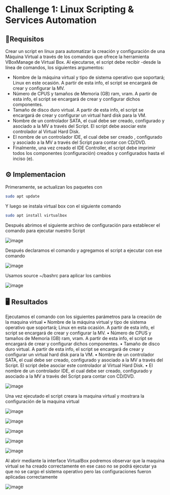 # Challenge 1: Linux Scripting & Services Automation


## 📄Requisitos
Crear un script en linux para automatizar la creación y configuración  de una Máquina Virtual a través de los comandos que ofrece la herramienta VBoxManage de Virtual Box.
Al ejecutarse, el script debe recibir -desde la línea de comandos,  los siguientes argumentos:

- Nombre de la máquina virtual y tipo de sistema operativo que soportará; Linux en este ocasión. A partir de esta info, el script se encargará de crear y configurar la MV.
- Número de CPUS y tamaños de Memoria (GB) ram, vram. A partir de esta info, el script se encargará de crear y configurar dichos componentes.
- Tamaño de disco duro virtual. A partir de esta info, el script se encargará de crear y configurar un virtual hard disk para la VM.
- Nombre de un controlador SATA, el cual debe ser creado, configurado  y asociado a la MV a través del Script.  El script debe asociar este controlador al Virtual Hard Disk.
- El nombre de un controlador IDE,  el cual debe ser creado , configurado y asociado a la MV a través del Script para contar con CD/DVD.
- Finalmente, una vez creado el IDE Controller, el script debe imprimir todos los componentes (configuración) creados y configurados hasta el inciso (e).



## ⚙️ Implementacion

Primeramente, se actualizan los paquetes con 

```bash
sudo apt update
```

Y luego se instala virtual box con el siguiente comando 

```bash
sudo apt install virtualbox
```


Después abrimos el siguiente archivo de configuración para establecer el comando para ejecutar nuestro Script

![image](https://github.com/user-attachments/assets/f79c05ba-73f1-4952-a13f-19d268b56a85)

Después declaramos el comando y agregamos el script a ejecutar con ese comando 

![image](https://github.com/user-attachments/assets/8e280ee8-908d-4696-8baa-c196c1f3be0d)

Usamos source ~/bashrc para aplicar los cambios 

![image](https://github.com/user-attachments/assets/f10deb1b-919b-49bc-8813-42f3824242ff)

##  🖥️ Resultados 

Ejecutamos el comando con los siguientes parámetros para la creación de la maquina virtual 
•	Nombre de la máquina virtual y tipo de sistema operativo que soportará; Linux en esta ocasión. A partir de esta info, el script se encargará de crear y configurar la MV.
•	Número de CPUS y tamaños de Memoria (GB) ram, vram. A partir de esta info, el script se encargará de crear y configurar dichos componentes.
•	Tamaño de disco duro virtual. A partir de esta info, el script se encargará de crear y configurar un virtual hard disk para la VM.
•	Nombre de un controlador SATA, el cual debe ser creado, configurado y asociado a la MV a través del Script.  El script debe asociar este controlador al Virtual Hard Disk.
•	El nombre de un controlador IDE, el cual debe ser creado, configurado y asociado a la MV a través del Script para contar con CD/DVD.


![image](https://github.com/user-attachments/assets/8ae5a388-b5d0-4847-a1a6-7a1a8846c72f)

Una vez ejecutado el script creara la maquina virtual y mostrara la configuración de la maquina virtual 

![image](https://github.com/user-attachments/assets/b3534dae-d3ef-4dbf-b63f-ed959c21f79f)

![image](https://github.com/user-attachments/assets/9fd871dc-a679-470f-85c1-b06f392e83c9)

![image](https://github.com/user-attachments/assets/02e884ee-873c-45a5-98e4-5064ef3ff491)

![image](https://github.com/user-attachments/assets/191d2ce2-b24d-4ebb-a659-65122a5fb08f)

![image](https://github.com/user-attachments/assets/9f682e94-dc9e-495c-89db-80c29df5ec6d)

Al abrir mediante la interface VirtualBox podremos observar que la maquina virtual se ha creado correctamente en ese caso no se podrá ejecutar ya que no se cargo el sistema operativo pero las configuraciones fueron aplicadas correctamente 

![image](https://github.com/user-attachments/assets/1e859071-17ff-4c2d-bbec-44d4e5d55b5d)







